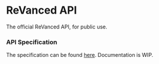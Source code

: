 # ReVanced API
The official ReVanced API, for public use.

### API Specification
The specification can be found [here](/spec/openapi-spec.yaml).
Documentation is WIP.
